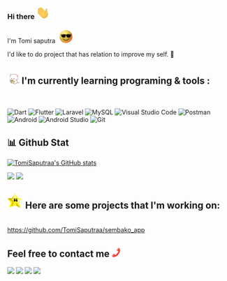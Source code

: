 ### Hi there <img src="https://raw.githubusercontent.com/TomiSaputraa/TomiSaputraa/main/Hi.gif" style="max-width: 100%; height: 30px; display: inline-block;" data-target="animated-image.originalImage">

I'm Tomi saputra <img src="https://raw.githubusercontent.com/TomiSaputraa/TomiSaputraa/main/glasses-shades-on.gif" style="max-width: 100%; height: 35px; display: inline-block;" data-target="animated-image.originalImage">

I'd like to do project that has relation to improve my self. :ghost:

## <img src="https://raw.githubusercontent.com/TomiSaputraa/TomiSaputraa/main/peach-cat-mochi-peach-cat.gif" style="max-width: 100%; height: 30px; display: inline-block;" data-target="animated-image.originalImage"> I'm currently learning programing & tools : 
<br><br>
![Dart](https://img.shields.io/badge/dart-%230175C2.svg?style=for-the-badge&logo=dart&logoColor=white)
![Flutter](https://img.shields.io/badge/Flutter-%2302569B.svg?style=for-the-badge&logo=Flutter&logoColor=white)
![Laravel](https://img.shields.io/badge/laravel-%23FF2D20.svg?style=for-the-badge&logo=laravel&logoColor=white)
![MySQL](https://img.shields.io/badge/mysql-%2300f.svg?style=for-the-badge&logo=mysql&logoColor=white)
![Visual Studio Code](https://img.shields.io/badge/Visual%20Studio%20Code-0078d7.svg?style=for-the-badge&logo=visual-studio-code&logoColor=white)
![Postman](https://img.shields.io/badge/Postman-FF6C37?style=for-the-badge&logo=postman&logoColor=white)
![Android](https://img.shields.io/badge/Android-3DDC84?style=for-the-badge&logo=android&logoColor=white)
![Android Studio](https://img.shields.io/badge/Android%20Studio-3DDC84.svg?style=for-the-badge&logo=android-studio&logoColor=white)
![Git](https://img.shields.io/badge/Git-F05032?style=for-the-badge&logo=git&logoColor=white)

## 📊 Github Stat
[![TomiSaputraa's GitHub stats](https://github-readme-stats.vercel.app/api?username=TomiSaputraa&show_icons=true&theme=dracula)](https://github-readme-stats.vercel.app/api?username=TomiSaputraa&show_icons=true&theme=radical)
<br> 

<img src="https://github-readme-stats.vercel.app/api/top-langs/?username=TomiSaputraa&layout=compact&theme=dracula">
<img src="https://github-profile-trophy.vercel.app/?username=TomiSaputraa&theme=dracula">
<br/>

## <img src="https://raw.githubusercontent.com/TomiSaputraa/TomiSaputraa/main/star-spinning.gif" style="max-width: 100%; height: 35px; display: inline-block;" data-target="animated-image.originalImage"> Here are some projects that I'm working on:
<br>https://github.com/TomiSaputraa/sembako_app

## Feel free to contact me<img src="https://raw.githubusercontent.com/TomiSaputraa/TomiSaputraa/main/phone-texting.gif" style="max-width: 100%; height: 25px; display: inline-block;" data-target="animated-image.originalImage">

[<img src="https://img.shields.io/badge/Telegram-2CA5E0?style=for-the-badge&logo=telegram&logoColor=white">](https://t.me/ElMorittoo)
[<img src="https://img.shields.io/badge/linkedin-%230077B5.svg?style=for-the-badge&logo=linkedin&logoColor=white">](https://www.linkedin.com/in/tomi-saputra-3459b2214/)
[<img src="https://img.shields.io/badge/Gmail-D14836?style=for-the-badge&logo=gmail&logoColor=white">](mailto:tommycodingjj@gmail.com)
[<img src="https://img.shields.io/badge/google-4285F4?style=for-the-badge&logo=google&logoColor=white">](http://elmorito.my.id)
